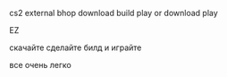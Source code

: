 cs2 external bhop
download
build
play
or
download
play

EZ

скачайте сделайте билд и играйте

все очень легко
